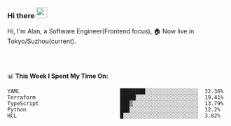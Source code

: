 ### Hi there <img src="https://media.giphy.com/media/hvRJCLFzcasrR4ia7z/giphy.gif" width="25px">

<!-- ![visitors](https://visitor-badge.glitch.me/badge?page_id=dislfyer.dislfyer) -->

Hi, I'm Alan, a Software Engineer(Frontend focus), 🏠 Now live in Tokyo/Suzhou(current).

<br/>
<br/>

📊 **This Week I Spent My Time On:**


<!--START_SECTION:waka-->

```text
YAML                                ████████░░░░░░░░░░░░░░░░░  32.36%
Terraform                           █████░░░░░░░░░░░░░░░░░░░░  19.41%
TypeScript                          ███▒░░░░░░░░░░░░░░░░░░░░░  13.79%
Python                              ███░░░░░░░░░░░░░░░░░░░░░░  12.2%
HCL                                 █░░░░░░░░░░░░░░░░░░░░░░░░  3.82%
```

<!--END_SECTION:waka-->

<!--
**About Me:**
 -->
